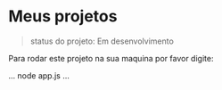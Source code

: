 # Meus projetos

> status do projeto: Em desenvolvimento

Para rodar este projeto na sua maquina por favor digite:

...
node app.js
...
